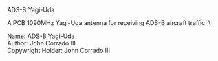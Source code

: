 ADS-B Yagi-Uda

A PCB 1090MHz Yagi-Uda antenna for receiving ADS-B aircraft traffic. \

Name: ADS-B Yagi-Uda \
Author: John Corrado III \
Copywright Holder: John Corrado III

